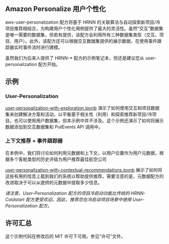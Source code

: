 Amazon Personalize 用户个性化
---

aws-user-personalization 配方将基于 HRNN 的关联算法与自动探索新项目/冷项目推荐相结合，为构建用户个性化用例提供了最大的灵活性。虽然“交互”数据集是唯一需要的数据集，但若有提供，该配方会利用所有三种数据集类型（交互、项目、用户）。此外，该配方还可以根据交互数据集提供的展示数据，在使用事件跟踪器实时事件流时进行建模。

虽然我们为后来人提供了 HRNN-* 配方的示例笔记本，但还是建议您从 user-personalization 配方开始。
## 示例

### User-Personalization 

[user-personalization-with-exploration.ipynb](user-personalization-with-exploration.ipynb) 演示了如何使用交互和项目数据集来创建解决方案和活动，以平衡基于相关性（利用）和探索推荐新项目/冷项目。也可以使用用户数据集，但本示例中并不涉及。这个示例还演示了如何将展示数据添加到交互数据集和 PutEvents API 调用中。

### 上下文推荐 + 事件跟踪器

在本例中，我们将讨论如何利用元数据和上下文，以用户位置作为用户元数据，根据多个客舱类型的历史评级为用户推荐最佳航空公司

[user-personalization-with-contextual-recommendations.ipynb](user-personalization-with-contextual-recommendations.ipynb) 展示了如何将这些有用的信息上载到我们的系统以帮助提供推荐。需要注意的是，元数据配方的改进取决于可以从提供的元数据中提取多少信息。


*请注意，User-Personalization 配方的项目冷启动功能比传统的 HRNN-Coldstart 配方更受欢迎。因此，推荐您在冷启动项目场景中使用 User-Personalization 配方。*

## 许可汇总

这个示例代码在修改后的 MIT 许可下可用。参见“许可”文件。
